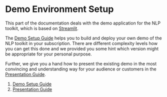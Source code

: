 # Demo Environment Setup
This part of the documentation deals with the demo application for the NLP toolkit, which is based on [Streamlit](https://www.streamlit.io/).

The [Demo Setup Guide](Demo-Environment-Setup/Demo-Setup-Guide.md) helps you to build and deploy your own demo of the NLP toolkit in your subscription. There are different complexity levels how you can get this done and we provided you some hint which version might be appropriate for your personal purpose.

Further, we give you a hand how to present the existing demo in the most convincing and understanding way for your audience or customers in the [Presentation Guide](Demo-Environment-Setup/Presentation-Guide.md).

1. [Demo Setup Guide](Demo-Environment-Setup/Demo-Setup-Guide.md)
2. [Presentation Guide](Demo-Environment-Setup/Presentation-Guide.md)
